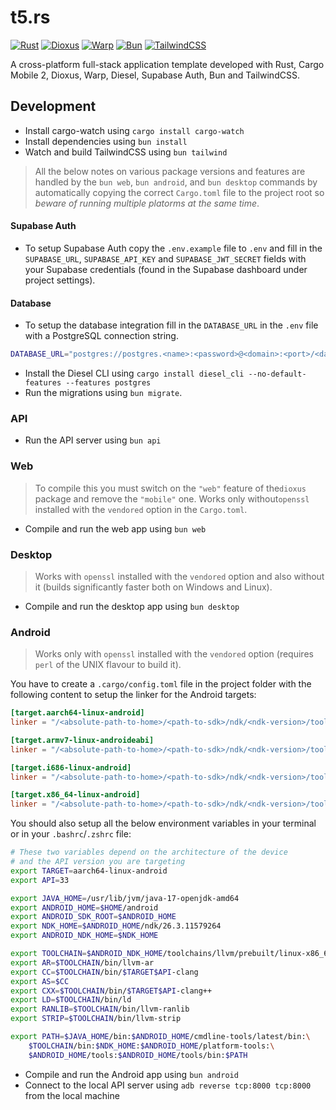# t5.rs

[![Rust](https://img.shields.io/badge/Rust-f75208?style=for-the-badge&logo=rust&logoColor=white)](https://www.rust-lang.org/)
[![Dioxus](https://img.shields.io/badge/Dioxus-00a8d6?style=for-the-badge&logo=rust)](https://dioxuslabs.com/)
[![Warp](https://img.shields.io/badge/Warp-1a202c?style=for-the-badge&logo=rust&logoColor=white)](https://github.com/seanmonstar/warp)
[![Bun](https://img.shields.io/badge/Bun-14151a?style=for-the-badge&logoColor=fbf0df&logo=bun)](https://bun.sh/)
[![TailwindCSS](https://img.shields.io/badge/TailwindCSS-38b2ac?style=for-the-badge&logo=tailwind-css&logoColor=white)](https://tailwindcss.com/)

A cross-platform full-stack application template developed with Rust, Cargo Mobile 2, Dioxus, Warp, Diesel, Supabase Auth, Bun and TailwindCSS.

## Development

- Install cargo-watch using `cargo install cargo-watch`
- Install dependencies using `bun install`
- Watch and build TailwindCSS using `bun tailwind`

> All the below notes on various package versions and features are handled by the `bun web`, `bun android`, and `bun desktop` commands by automatically copying the correct `Cargo.toml` file to the project root so *beware of running multiple platorms at the same time*.

#### Supabase Auth

- To setup Supabase Auth copy the `.env.example` file to `.env` and fill in the `SUPABASE_URL`, `SUPABASE_API_KEY` and `SUPABASE_JWT_SECRET` fields with your Supabase credentials (found in the Supabase dashboard under project settings).

#### Database

- To setup the database integration fill in the `DATABASE_URL` in the `.env` file with a PostgreSQL connection string.

```sh
DATABASE_URL="postgres://postgres.<name>:<password>@<domain>:<port>/<database>"
```

- Install the Diesel CLI using `cargo install diesel_cli --no-default-features --features postgres`
- Run the migrations using `bun migrate`.

### API

- Run the API server using `bun api`

### Web

> To compile this you must switch on the `"web"` feature of the`dioxus` package and remove the `"mobile"` one. Works only without`openssl` installed with the `vendored` option in the `Cargo.toml`.

- Compile and run the web app using `bun web`

### Desktop

> Works with `openssl` installed with the `vendored` option and also without it (builds significantly faster both on Windows and Linux).

- Compile and run the desktop app using `bun desktop`

### Android

> Works only with `openssl` installed with the `vendored` option (requires `perl` of the UNIX flavour to build it).

You have to create a `.cargo/config.toml` file in the project folder with the following content to setup the linker for the Android targets:

```toml
[target.aarch64-linux-android]
linker = "/<absolute-path-to-home>/<path-to-sdk>/ndk/<ndk-version>/toolchains/llvm/prebuilt/linux-x86_64/bin/aarch64-linux-android<api-version>-clang"

[target.armv7-linux-androideabi]
linker = "/<absolute-path-to-home>/<path-to-sdk>/ndk/<ndk-version>/toolchains/llvm/prebuilt/linux-x86_64/bin/armv7-linux-android<api-version>-clang"

[target.i686-linux-android]
linker = "/<absolute-path-to-home>/<path-to-sdk>/ndk/<ndk-version>/toolchains/llvm/prebuilt/linux-x86_64/bin/i686-linux-android<api-version>-clang"

[target.x86_64-linux-android]
linker = "/<absolute-path-to-home>/<path-to-sdk>/ndk/<ndk-version>/toolchains/llvm/prebuilt/linux-x86_64/bin/x86_64-linux-android<api-version>-clang"
```

You should also setup all the below environment variables in your terminal or in your `.bashrc`/`.zshrc` file:

```sh
# These two variables depend on the architecture of the device 
# and the API version you are targeting
export TARGET=aarch64-linux-android
export API=33

export JAVA_HOME=/usr/lib/jvm/java-17-openjdk-amd64
export ANDROID_HOME=$HOME/android
export ANDROID_SDK_ROOT=$ANDROID_HOME
export NDK_HOME=$ANDROID_HOME/ndk/26.3.11579264
export ANDROID_NDK_HOME=$NDK_HOME

export TOOLCHAIN=$ANDROID_NDK_HOME/toolchains/llvm/prebuilt/linux-x86_64
export AR=$TOOLCHAIN/bin/llvm-ar
export CC=$TOOLCHAIN/bin/$TARGET$API-clang
export AS=$CC
export CXX=$TOOLCHAIN/bin/$TARGET$API-clang++
export LD=$TOOLCHAIN/bin/ld
export RANLIB=$TOOLCHAIN/bin/llvm-ranlib
export STRIP=$TOOLCHAIN/bin/llvm-strip

export PATH=$JAVA_HOME/bin:$ANDROID_HOME/cmdline-tools/latest/bin:\
    $TOOLCHAIN/bin:$NDK_HOME:$ANDROID_HOME/platform-tools:\
    $ANDROID_HOME/tools:$ANDROID_HOME/tools/bin:$PATH
```

- Compile and run the Android app using `bun android`
- Connect to the local API server using `adb reverse tcp:8000 tcp:8000` from the local machine
